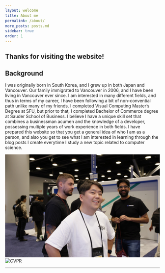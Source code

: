 ```yaml
---
layout: welcome
title: About me
permalink: /about/
more_posts: posts.md
sidebar: true
order: 1
---
```


## Thanks for visiting the website! 

<!--author-->


## Background

I was originally born in South Korea, and I grew up in both Japan and Vancouver. Our family immigrated to Vancouver in 2006, and I have been living in Vancouver ever since. I am interested in many different fields, and thus in terms of my career, I have been following a bit of non-convential path unlike many of my friends. I completed Visual Computing Master’s Degree at SFU, but prior to that, I completed Bachelor of Commerce degree at Sauder School of Business. I believe I have a unique skill set that combines a businessman acumen and the knowledge of a developer, possessing multiple years of work experience in both fields. I have prepared this website so that you get a general idea of who I am as a person, and also you get to see what I am interested in learning through the blog posts I create everytime I study a new topic related to computer science.

![CVPR](assets/img/cvpr.jpg)
![CVPR](~/assets/img/cvpr-2.jpg)

***

<!--posts_list-->
